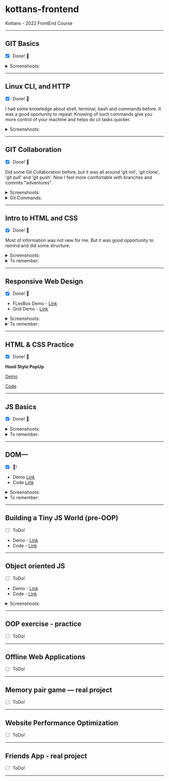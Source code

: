 # kottans-frontend

Kottans - 2022 FrontEnd Course  

---

## GIT Basics

- [x] Done! :tada:

<details>

<summary>Screenshoots:</summary>

- screen 1 - oursera Week 1:

![screen 1 - ](task_git_collaboration/git-collaboration2.jpg)

- screen 2 - Corsera Week 2:

![screen 2 - ](task_git_collaboration/git-collaboration3.jpg)

- screen 3 - Udacity:

![screen 5 - ](task_git_collaboration/git-collaboration6.jpg)

</details>

---

## Linux CLI, and HTTP

- [x] Done! :tada:

I had some knowledge about shell, terminal, bash and commands before. It was a good oportunity to repeat.
Knowing of such commands give you more control of your machine and helps do cli tasks quicker.

<details>

<summary>Screenshoots:</summary>

- screen for Quiz 1:

![screen 1 - ](task_linux_cli/linux-cli-http1.jpg)

- screen for Quiz 2:

![screen 2 - ](task_linux_cli/linux-cli-http2.jpg)

- screen for Quiz 3:

![screen 3 - ](task_linux_cli/linux-cli-http3.jpg)

- screen for Quiz 4:

![screen 4 - ](task_linux_cli/linux-cli-http4.jpg)

</details>

---

## GIT Collaboration

- [x] Done! :tada:

Did some Git Collaboration before, but it was all around 'git init', 'git clone', 'git pull' and 'git push'. Now I feel more comfortable with branches and commits "adventures".

<details>

<summary>Screenshoots:</summary>

- screen 1 - Coursera Week 3:

![screen 1 - ](task_git_collaboration/git-collaboration7.jpg)

- screen 2 - Coursera Week 4:

![screen 2 - ](task_git_collaboration/git-collaboration8.jpg)

- screen 3:

![screen 3 - ](task_git_collaboration/git-collaboration4.jpg)

- screen 4:

![screen 4 - ](task_git_collaboration/git-collaboration5.jpg)

</details>

<details>

<summary>Git Commands:</summary>

- git remote -v - List remote repos verbosely

- git remote show origin - Describes a single remote

- git branch -r - List remote branches

- git log origin/main

- git log -p

- git checkout -b 'name' - Create branch 'name' and checkout to it

- git push -u origin 'name' - Push branch 'name' in origin repo

- git push --delete origin 'name' - Delete origin branch 'name'

- git branch -d 'name' - Delete local branch 'name'

- git rebase -i 'branch' - Squash Changes in one commit (pick/squash/drop)

- git push -f - Force Push to change origin

- git commit -a --amend - Change previous commit

</details>

---

## Intro to HTML and CSS

- [x] Done! :tada:

Most of information was not new for me. But it was good opportunity to remind and did some structure.

<details>

<summary>Screenshoots:</summary>

- screen 1 - Coursera Week 1:

![screen 1 - ](task_html_css_intro/task_html_css_intro1.jpg)

![screen 2 - ](task_html_css_intro/task_html_css_intro2.jpg)

- screen 2 - Coursera Week 2:

![screen 3 - ](task_html_css_intro/task_html_css_intro3.jpg)

![screen 4 - ](task_html_css_intro/task_html_css_intro4.jpg)

- screen 3 - codeacademy HTML:

![screen 5 - ](task_html_css_intro/task_html_css_intro5.jpg)

- screen 4 - codeacademy CSS:

![screen 6 - ](task_html_css_intro/task_html_css_intro6.jpg)

</details>

<details>

<summary>To remember:</summary>

```text
html:

'<' = &lt;
'>' = &gt;
'&' = &amp;
'copyright' = &copy;
'non breakong space' = &nbsp;
```

**css:**

Styling: inline, internal, external

:nth-child(number)
Last Declaration Wins!
Most Specific Selector Combination Wins!
Style | ID | Class, pseudo-class-attribute | Number of Elements
text-transform: capitalize;

12-Column Grid Responsive Layout can be divided by 1,2,3,4,5,12

```html
<meta name='viewport' content='width=device-width, initial-scale=1'>
```

**Selectors**: type, class, id, attributes, pseudo-class.
**Specificity**: id, class, type.
**Best practice** - type, class, id.
**Chaining**: h2.special - for every 'h2' with class 'special'.

'li h4' is more specific than 'h4'!

**Border** - width (px or thin, medium, thick), style (none, doted, solid and 7 more), color (# or 140 buil-in).

**Overflow** - hidden, scroll, visible.

**Visibility** - hidden, visible, collapse.

**Position** - static (default), relative, absolute, fixed, sticky.
Relative - top, bottom, right, left.
Absolute - top, bottom, right, left inside parent.
Fixed - top, bottom, right, left, like sticky header.
Static, Relative, Sticky - in flow of document.
Fixed and Absolut - out of flow of document.

**Display** - inline, block, inline-block.

Float - left, right.

Clear: left, right, both, none.

HSL - Hue, Saturation, Lightness

Hue: red = 0, green = 120, blue = 240

Bootstrap Grid:

![Bootstrap Grid 1 - ](task_html_css_intro/bootstrap1.jpg)

![Bootstrap Grid 1 - ](task_html_css_intro/bootstrap2.jpg)

</details>

---

## Responsive Web Design

- [x] Done! :tada:

- FLexBox Demo - [Link](https://rahmanoff.github.io/flex)
- Grid Demo - [Link](https://rahmanoff.github.io/grid)

<details>

<summary>Screenshoots:</summary>

- screen 1 - FlexBox Froggy:

![screen 1 - ](task_responsive_web_design/task_responsive_web_design1.jpg)

- screen 2 - Grid Garden:

![screen 2 - ](task_responsive_web_design/task_responsive_web_design2.jpg)

</details>

<details>

<summary>To remember:</summary>

Modern CSS - FLexbox, Grid, Multicol.

```text
img {
    max-width: 100%;
    display: block;
}
```

**Media queries based on vieport size**:

- width (min-width, max-width)
- height (min-height, max-height)
- orientation
- aspect-ratio

**Media Queries basrd on device capability**:

- hover
- pointer
- any-hover
- any-pointer

**Breakpoints**.
Classic theory - column should contain 70 to 80 characters per line.

- FLEX -

**Flex-direction**:
row (default),
row-reverse,
column,
column-reverse.

**Justify-content** (horizontal):
flex-start (default),
flex-end,
center,
space-between,
space-around,
space-evenly.

**Align-items** (vertical, determines how the items as a whole are aligned within the container):
flex-start,
flex-end,
center,
baseline,
stretch (default).

For individual item (or class) - **Align-self**:
flex-start,
flex-end,
center,
baseline,
stretch.

**Flex-wrap**:
nowrap (default),
wrap,
wrap-reverse.

**Align-content** (determine the spacing between lines, when there is only one line align-content has NO effect):
flex-start,
flex-end,
center,
space-between,
space-around,
space-evenly,
stretch (default).

- GRID -

**grid-template-columns**: 30% minmax(150px, 1fr) auto;
'fr can't be min!'
**grid-template-rows**: 30% 50% auto

```css
grid-template-areas: 'header header'
                      aside content'
.grid-header {
    grid-area: header;
}
```

and so on

grid-area: grid-row-start / grid-column-start / grid-row-end / grid-column-end;

grid-template-columns: repeat(8, 12.5%);

mixed:
grid-template-columns: 100px 3em 40%;

grid-template: 1fr 50px / 20% 1fr;

</details>

---

## HTML & CSS Practice

- [x] Done! :tada:

**Hooli Style PopUp**

[Demo](https://rahmanoff.github.io/hooli-style-popup)

[Code](https://github.com/rahmanoff/hooli-style-popup)

---

## JS Basics

- [x] Done! :tada:

<details>

<summary>Screenshoots:</summary>

- screen 1 - Coursera - Introduction to JavaScript:

![screen 1 - ](task_js_basics/task_js_basics1.jpg)

![screen 2 - ](task_js_basics/task_js_basics2.jpg)

- screen 2 - freeCodeCamp - Basic JavaScript

![screen 3 - ](task_js_basics/task_js_basics3.jpg)

- screen 3 - freeCodeCamp - ES6:

![screen 4 - ](task_js_basics/task_js_basics4.jpg)

- screen 4 - freeCodeCamp - Basic Data Structures:

![screen 5 - ](task_js_basics/task_js_basics5.jpg)

- screen 5 - freeCodeCamp - Basic Algorithm Scripting:

![screen 6 - ](task_js_basics/task_js_basics6.jpg)

- screen 6 - freeCodeCamp - Functional Programming:

![screen 7 - ](task_js_basics/task_js_basics7.jpg)

- screen 7 - freeCodeCamp - Algorithm Scripting Challenges:

![screen 8 - ](task_js_basics/task_js_basics8.jpg)

</details>

<details>

<summary>To remember:</summary>

**JS Data Types** (6 primitives and 1 Object)

**Object** = collection of name + value pairs.

**Primitive** = single, immutble value.

**Boolean**: true or false.

**Undefined**: no value has never been set. var x, console.log(x) = undefined.

**Null**: no value.

**Number**: double-precision 64-bit floating point.

**String**: sequnce of characters.

**Symbol**: from ES6.

**false** || null || undefined || "" || 0 || NaN

**true** && "hello" && 1 && -1 && "false"

Boolean(null) = false

```JS
let comapany = new Object();
company.name = "Facebook";
let stockPropName = "stock of company";
company[stockPropkName] = 110;
```

```JS
let facebook = {
    name: 'Facebook',
    ceo: {
        firstName: 'Mark',
        favColor: 'blue'
    },
    'stock of company': 110
}
```

function = Object

In JS:
PRIMITIVES are passed by **VALUE**,
OBJECTS are passed by **REFERENCE**.

```JS
// Function constructors
function Circle(radius) {
    this.radius = radius;
};
Circle.prototype.getArea = function () {
    return Math.PI * Math.pow(this.radius, 2);
}

let myCircle = new Circle(10);
```

```JS
// Object literals and 'this'
let literalCircle = {
    radius: 10,

    getArrea: function () {
        let self = this;
        console.log(this);

        let increaseRadius = function () {
            self.radius = 20;
        };
        increaseRadius();
        console.log(this.radius);

        return Math.PI * Math.pow(this.radius, 2);
    };
};
```

```JS
// Immediately Invoked Function Expression - IIFE
(function () {
    console.log('Hello JS-World!');
})();
```

```JS
// Arrays
let array = new Array();
let array = [];

Add items begin & end:
array.unshift(); // to the beginning;
array.push(); // to the end;


Remove items begin & end:
array.shift(); // from the beginning
array.pop(); // from th end;

Remove somewhere in array:
array.splice(numStartIndex, numItemsToDelete);

Remove and Add somewhere in array:
array.splice(numStartIndex, numItems ToDelete, itemToAdd1, itemToAdd2, itemToAdd3,..., itemToAddN);

Copy Array Items to Ner Array Using slice():
array.slice(firstIndex, stopIndex); // Original array stays untoched

Copy Array with Spread operator:
let thisArray = [true, true, undefined, false, null];
let thatArray = [...thisArray]; // Copy all from thisArray

**Array Iteration methods**:
every();
forEach();
map();
```

```JS
Add Key-Value Pairs to JS Object:
const tekkenCharacter = {
    player: 'Hwoarang',
    fightingStyle: 'Tae Kwon Doe',
    human: true
};

tekkenCharacter.origin = 'South Korea';
or
tekkenCharacter['hair color'] = 'dyed orange';
```

```JS
Delete property from Object:
delete foods.apples
```

```JS
Check if Object has a Property:
users.hasOwnProperty('Alan');
'Alan' in users;
```

```JS
for in statement:
for (let user in users) {
    console.log(user);
}
```

```JS
Generate an Array of All Object Keys with Object.keys():
return Object.keys(obj);
```

splice() - changes the Original Array!

Functions in JS - **First Class Functions** - it can be used as any other Object:

- 1. Saved in variable,
- 2. Stored in an Object,
- 3. Passed as Function Arguments.

**.map** - method iterates over each item in an Array and returns a New Array, containing the results of calling the callback function on each element.

```JS
const users = [
    {name: 'John', age: 34},
    {name: 'Amy', age: 20},
    {name: 'camperCat', age: 10}
];

const names = users.map(user => user.name);
console.log(names)
['John', 'Amy', 'camperCat']
```

**.filter** - calls a function on each element of an Array and returns a New Array containing elements for which that Function returns - true.

```JS
const users = [
    {name: 'John', age: 34},
    {name: 'Amy', age: 20},
    {name: 'camperCat', age: 10}
];

const usersUnder30 = users.filter(user => user.age < 30);
console.log(usersUnder30)
[{name: 'Amy', age: 20}, {name: 'camperCat', age:10}];
```

```JS
const users = [
    {name: 'John', age: 34},
    {name: 'Amy', age: 20},
    {name: 'camperCat', age: 10}
];

const sumOfAges = users.reduce((sum, user) => sum + user.age, 0);
console.log(sumOfAges);
64
```

```JS
const users = [
    {name: 'John', age: 34},
    {name: 'Amy', age: 20},
    {name: 'camperCat', age: 10}
];

const usersObj = users.reduce((obj, user) => {
    obj[user.name] = user.age;
    return obj;
}, {});
console.log(usersObj);
{John: 34, Amy: 20, camperCat: 10}
```

</details>

---

## DOM––

- [x] :tada:!

- Demo [Link](https://rahmanoff.github.io/js-dom/)
- Code [Link](https://github.com/rahmanoff/js-dom)

<details>

<summary>Screenshoots:</summary>

- screen 1 - Coursera - Document Object Model Manipulation:

![screen 1 - ](./task_js_dom/task_js_dom1.jpg)

- screen 2 - freeCodeCamp - Algorithm Scripting Challenges (12-18):

![screen 2 - ](./task_js_dom/task_js_dom2.jpg)

</details>

<details>

<summary>To remember:</summary>

```txt
DOM - Document Object Model
```

```JS
document.addEventListener('DOMContentLoaded',
    function (event) {
        document.querySelector('body')
            .addEventListener('mousemove',
                function (event) {
                    if (event.shiftKey === true ) {
                        console.log('x: ',event.clientX);
                        console.log('y: ',event.clientY);
                    }
                }
            );
    };
);

document.querySelector('button').onClick = sayHello; // sayHello is a Function
```

</details>

---

## Building a Tiny JS World (pre-OOP)

- [ ] ToDo!

- Demo - [Link](https://rahmanoff.github.io/a-tiny-JS-world/)
- Code - [Link](https://github.com/rahmanoff/a-tiny-JS-world)

---

## Object oriented JS

- [ ] ToDo!

- Demo - [Link](https://rahmanoff.github.io/frontend-nanodegree-arcade-game/)
- Code - [Link](https://github.com/rahmanoff/frontend-nanodegree-arcade-game)

<details>

<summary>Screenshoots:</summary>

- screen 1 - ООП 1 частина - Класси:

![screen 1 - ](./task_js_oop/task_js_oop1.jpg)

- screen 2 - ООП 2 частина - Прототипи:

![screen 2 - ](./task_js_oop/task_js_oop2.jpg)

- screen 3 - Codewars:

![screen 3 - ](./task_js_oop/task_js_oop3.jpg)

</details>

---

## OOP exercise - practice

- [ ] ToDo!

---

## Offline Web Applications

- [ ] ToDo!

---

## Memory pair game — real project

- [ ] ToDo!

---

## Website Performance Optimization

- [ ] ToDo!

---

## Friends App - real project

- [ ] ToDo!

---
